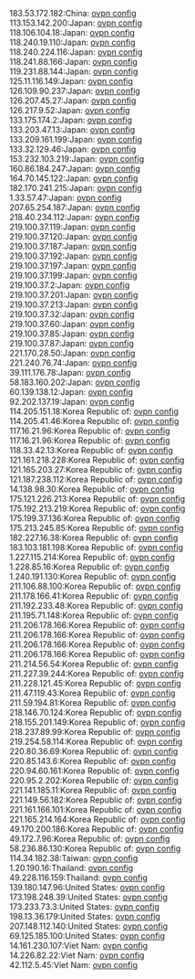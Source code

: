 183.53.172.182:China: [ovpn config](vpn/183_53_172_182.ovpn)  
113.153.142.200:Japan: [ovpn config](vpn/113_153_142_200.ovpn)  
118.106.104.18:Japan: [ovpn config](vpn/118_106_104_18.ovpn)  
118.240.19.110:Japan: [ovpn config](vpn/118_240_19_110.ovpn)  
118.240.224.116:Japan: [ovpn config](vpn/118_240_224_116.ovpn)  
118.241.88.166:Japan: [ovpn config](vpn/118_241_88_166.ovpn)  
119.231.88.144:Japan: [ovpn config](vpn/119_231_88_144.ovpn)  
125.11.116.149:Japan: [ovpn config](vpn/125_11_116_149.ovpn)  
126.109.90.237:Japan: [ovpn config](vpn/126_109_90_237.ovpn)  
126.207.45.27:Japan: [ovpn config](vpn/126_207_45_27.ovpn)  
126.217.9.52:Japan: [ovpn config](vpn/126_217_9_52.ovpn)  
133.175.174.2:Japan: [ovpn config](vpn/133_175_174_2.ovpn)  
133.203.47.13:Japan: [ovpn config](vpn/133_203_47_13.ovpn)  
133.209.161.199:Japan: [ovpn config](vpn/133_209_161_199.ovpn)  
133.32.129.46:Japan: [ovpn config](vpn/133_32_129_46.ovpn)  
153.232.103.219:Japan: [ovpn config](vpn/153_232_103_219.ovpn)  
160.86.184.247:Japan: [ovpn config](vpn/160_86_184_247.ovpn)  
164.70.145.122:Japan: [ovpn config](vpn/164_70_145_122.ovpn)  
182.170.241.215:Japan: [ovpn config](vpn/182_170_241_215.ovpn)  
1.33.57.47:Japan: [ovpn config](vpn/1_33_57_47.ovpn)  
207.65.254.187:Japan: [ovpn config](vpn/207_65_254_187.ovpn)  
218.40.234.112:Japan: [ovpn config](vpn/218_40_234_112.ovpn)  
219.100.37.119:Japan: [ovpn config](vpn/219_100_37_119.ovpn)  
219.100.37.120:Japan: [ovpn config](vpn/219_100_37_120.ovpn)  
219.100.37.187:Japan: [ovpn config](vpn/219_100_37_187.ovpn)  
219.100.37.192:Japan: [ovpn config](vpn/219_100_37_192.ovpn)  
219.100.37.197:Japan: [ovpn config](vpn/219_100_37_197.ovpn)  
219.100.37.199:Japan: [ovpn config](vpn/219_100_37_199.ovpn)  
219.100.37.2:Japan: [ovpn config](vpn/219_100_37_2.ovpn)  
219.100.37.201:Japan: [ovpn config](vpn/219_100_37_201.ovpn)  
219.100.37.213:Japan: [ovpn config](vpn/219_100_37_213.ovpn)  
219.100.37.32:Japan: [ovpn config](vpn/219_100_37_32.ovpn)  
219.100.37.60:Japan: [ovpn config](vpn/219_100_37_60.ovpn)  
219.100.37.85:Japan: [ovpn config](vpn/219_100_37_85.ovpn)  
219.100.37.87:Japan: [ovpn config](vpn/219_100_37_87.ovpn)  
221.170.28.50:Japan: [ovpn config](vpn/221_170_28_50.ovpn)  
221.240.76.74:Japan: [ovpn config](vpn/221_240_76_74.ovpn)  
39.111.176.78:Japan: [ovpn config](vpn/39_111_176_78.ovpn)  
58.183.160.202:Japan: [ovpn config](vpn/58_183_160_202.ovpn)  
60.139.138.12:Japan: [ovpn config](vpn/60_139_138_12.ovpn)  
92.202.137.19:Japan: [ovpn config](vpn/92_202_137_19.ovpn)  
114.205.151.18:Korea Republic of: [ovpn config](vpn/114_205_151_18.ovpn)  
114.205.41.46:Korea Republic of: [ovpn config](vpn/114_205_41_46.ovpn)  
117.16.21.96:Korea Republic of: [ovpn config](vpn/117_16_21_96.ovpn)  
117.16.21.96:Korea Republic of: [ovpn config](vpn/117_16_21_96.ovpn)  
118.33.42.13:Korea Republic of: [ovpn config](vpn/118_33_42_13.ovpn)  
121.161.218.228:Korea Republic of: [ovpn config](vpn/121_161_218_228.ovpn)  
121.165.203.27:Korea Republic of: [ovpn config](vpn/121_165_203_27.ovpn)  
121.187.238.112:Korea Republic of: [ovpn config](vpn/121_187_238_112.ovpn)  
14.138.98.30:Korea Republic of: [ovpn config](vpn/14_138_98_30.ovpn)  
175.121.226.213:Korea Republic of: [ovpn config](vpn/175_121_226_213.ovpn)  
175.192.213.219:Korea Republic of: [ovpn config](vpn/175_192_213_219.ovpn)  
175.199.37.136:Korea Republic of: [ovpn config](vpn/175_199_37_136.ovpn)  
175.213.245.85:Korea Republic of: [ovpn config](vpn/175_213_245_85.ovpn)  
182.227.16.38:Korea Republic of: [ovpn config](vpn/182_227_16_38.ovpn)  
183.103.181.198:Korea Republic of: [ovpn config](vpn/183_103_181_198.ovpn)  
1.227.115.214:Korea Republic of: [ovpn config](vpn/1_227_115_214.ovpn)  
1.228.85.16:Korea Republic of: [ovpn config](vpn/1_228_85_16.ovpn)  
1.240.191.130:Korea Republic of: [ovpn config](vpn/1_240_191_130.ovpn)  
211.106.88.100:Korea Republic of: [ovpn config](vpn/211_106_88_100.ovpn)  
211.178.166.41:Korea Republic of: [ovpn config](vpn/211_178_166_41.ovpn)  
211.192.233.48:Korea Republic of: [ovpn config](vpn/211_192_233_48.ovpn)  
211.195.71.148:Korea Republic of: [ovpn config](vpn/211_195_71_148.ovpn)  
211.206.178.166:Korea Republic of: [ovpn config](vpn/211_206_178_166.ovpn)  
211.206.178.166:Korea Republic of: [ovpn config](vpn/211_206_178_166.ovpn)  
211.206.178.166:Korea Republic of: [ovpn config](vpn/211_206_178_166.ovpn)  
211.206.178.166:Korea Republic of: [ovpn config](vpn/211_206_178_166.ovpn)  
211.214.56.54:Korea Republic of: [ovpn config](vpn/211_214_56_54.ovpn)  
211.227.39.244:Korea Republic of: [ovpn config](vpn/211_227_39_244.ovpn)  
211.228.121.45:Korea Republic of: [ovpn config](vpn/211_228_121_45.ovpn)  
211.47.119.43:Korea Republic of: [ovpn config](vpn/211_47_119_43.ovpn)  
211.59.194.81:Korea Republic of: [ovpn config](vpn/211_59_194_81.ovpn)  
218.146.70.124:Korea Republic of: [ovpn config](vpn/218_146_70_124.ovpn)  
218.155.201.149:Korea Republic of: [ovpn config](vpn/218_155_201_149.ovpn)  
218.237.89.99:Korea Republic of: [ovpn config](vpn/218_237_89_99.ovpn)  
219.254.58.114:Korea Republic of: [ovpn config](vpn/219_254_58_114.ovpn)  
220.80.36.69:Korea Republic of: [ovpn config](vpn/220_80_36_69.ovpn)  
220.85.143.6:Korea Republic of: [ovpn config](vpn/220_85_143_6.ovpn)  
220.94.60.161:Korea Republic of: [ovpn config](vpn/220_94_60_161.ovpn)  
220.95.2.202:Korea Republic of: [ovpn config](vpn/220_95_2_202.ovpn)  
221.141.185.11:Korea Republic of: [ovpn config](vpn/221_141_185_11.ovpn)  
221.149.56.182:Korea Republic of: [ovpn config](vpn/221_149_56_182.ovpn)  
221.161.166.101:Korea Republic of: [ovpn config](vpn/221_161_166_101.ovpn)  
221.165.214.164:Korea Republic of: [ovpn config](vpn/221_165_214_164.ovpn)  
49.170.200.186:Korea Republic of: [ovpn config](vpn/49_170_200_186.ovpn)  
49.172.7.96:Korea Republic of: [ovpn config](vpn/49_172_7_96.ovpn)  
58.236.86.130:Korea Republic of: [ovpn config](vpn/58_236_86_130.ovpn)  
114.34.182.38:Taiwan: [ovpn config](vpn/114_34_182_38.ovpn)  
1.20.190.16:Thailand: [ovpn config](vpn/1_20_190_16.ovpn)  
49.228.116.159:Thailand: [ovpn config](vpn/49_228_116_159.ovpn)  
139.180.147.96:United States: [ovpn config](vpn/139_180_147_96.ovpn)  
173.198.248.39:United States: [ovpn config](vpn/173_198_248_39.ovpn)  
173.233.73.3:United States: [ovpn config](vpn/173_233_73_3.ovpn)  
198.13.36.179:United States: [ovpn config](vpn/198_13_36_179.ovpn)  
207.148.112.140:United States: [ovpn config](vpn/207_148_112_140.ovpn)  
69.125.185.100:United States: [ovpn config](vpn/69_125_185_100.ovpn)  
14.161.230.107:Viet Nam: [ovpn config](vpn/14_161_230_107.ovpn)  
14.226.82.22:Viet Nam: [ovpn config](vpn/14_226_82_22.ovpn)  
42.112.5.45:Viet Nam: [ovpn config](vpn/42_112_5_45.ovpn)  
